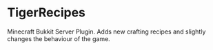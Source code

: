TigerRecipes
============

Minecraft Bukkit Server Plugin.  Adds new crafting recipes and slightly changes the behaviour of the game.
